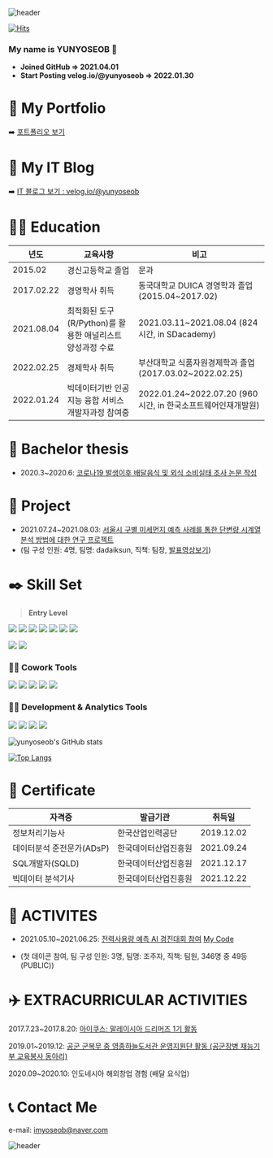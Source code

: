 ![header](https://capsule-render.vercel.app/api?type=rounded&reversal=True&color=gradient&text=%20HELLO%20&animation=scaleIn&height=200&fontSize=100&textBg=true)

[![Hits](https://hits.seeyoufarm.com/api/count/incr/badge.svg?url=https%3A%2F%2Fgithub.com%2Fyunyoseob&count_bg=%2379C83D&title_bg=%23555555&icon=macys.svg&icon_color=%23E7E7E7&title=hits&edge_flat=false)](https://hits.seeyoufarm.com)

### My name is YUNYOSEOB 👋

- **Joined GitHub  => 2021.04.01**
- **Start Posting velog.io/@yunyoseob => 2022.01.30**


# 💁 My Portfolio
➡️ [포트폴리오 보기](https://salty-raft-fca.notion.site/Hello-My-name-is-YUNYOSEOB-bdd23429e7bb40239f8ed2d16ceea1ec)

# 📗 My IT Blog
➡️ [IT 블로그 보기 : velog.io/@yunyoseob](https://velog.io/@yunyoseob/series)

# 👨‍🎓  Education 
| 년도   | 교육사항   | 비고   |
|---|---|---|
| 2015.02   | 경신고등학교 졸업   | 문과   |
| 2017.02.22   | 경영학사 취득  | 동국대학교 DUICA 경영학과 졸업 (2015.04~2017.02)   |
| 2021.08.04   | 최적화된 도구(R/Python)를 활용한 애널리스트 양성과정 수료   | 2021.03.11~2021.08.04             (824시간, in SDacademy)   |
| 2022.02.25   | 경제학사 취득   | 부산대학교 식품자원경제학과 졸업    (2017.03.02~2022.02.25)   |
| 2022.01.24   | 빅데이터기반 인공지능 융합 서비스 개발자과정 참여중   | 2022.01.24~2022.07.20                   (960시간, in 한국소프트웨어인재개발원)   |


# 📑 Bachelor thesis
- 2020.3~2020.6: [코로나19 발생이후 배달음식 및 외식 소비실태 조사 논문 작성](https://github.com/yunyoseob/Study_at_PNU/blob/main/%EC%BD%94%EB%A1%9C%EB%82%9819%20%EB%B0%9C%EC%83%9D%EC%9D%B4%ED%9B%84%20%EB%B0%B0%EB%8B%AC%EC%9D%8C%EC%8B%9D%20%EB%B0%8F%20%EC%99%B8%EC%8B%9D%20%EC%86%8C%EB%B9%84%EC%8B%A4%ED%83%9C%20%EC%A1%B0%EC%82%AC.pdf)

# 💁 Project 
- 2021.07.24~2021.08.03: [서울시 구별 미세먼지 예측 사례를 통한 단변량 시계열 분석 방법에 대한 연구 프로젝트](https://github.com/yunyoseob/dadaiksunTeamProject/blob/main/%EB%AF%B8%EC%84%B8%EB%A8%BC%EC%A7%80%ED%94%84%EB%A1%9C%EC%A0%9D%ED%8A%B8/%E1%84%86%E1%85%B5%E1%84%89%E1%85%A6%E1%84%86%E1%85%A5%E1%86%AB%E1%84%8C%E1%85%B5%E1%84%87%E1%85%AE%E1%86%AB%E1%84%89%E1%85%A5%E1%86%A8%E1%84%91%E1%85%B3%E1%84%85%E1%85%A9%E1%84%8C%E1%85%A6%E1%86%A8%E1%84%90%E1%85%B3.pdf)
- (팀 구성 인원: 4명, 팀명: dadaiksun, 직책: 팀장, [발표영상보기](https://www.youtube.com/watch?v=UkW-BUyIb5M&t=56s))

# ✒️ Skill Set

> **Entry Level**

<img src="https://img.shields.io/badge/-Python-000000?style=flat&logo=Python"> <img src="https://img.shields.io/badge/-Numpy-013243?style=flat&logo=Numpy"> <img src="https://img.shields.io/badge/-Pandas-150458?style=flat&logo=Pandas"> <img src="https://img.shields.io/badge/-ScikitLearn-F7931E?style=flat&logo=scikit-learn"> <img src="https://img.shields.io/badge/-SciPy-8CAAE6?style=flat&logo=SciPy"> <img src="https://img.shields.io/badge/-TensorFlow-FF6F00?style=flat&logo=TensorFlow"> <img src="https://img.shields.io/badge/-PyTorch-EE4C2C?style=flat&logo=PyTorch"> 

<img src="https://img.shields.io/badge/JAVA-007396?style=flat&logo=java"> <img src="https://img.shields.io/badge/oracle-F80000?style=flat&logo=oracle"> 

### 👯‍♂️ Cowork Tools

<img src="https://img.shields.io/badge/Notion-000000?style=flat&logo=Notion"> <img src="https://img.shields.io/badge/github-181717?style=flat&logo=github"> <img src="https://img.shields.io/badge/Slack-4A154B?style=flat&logo=Slack"> <img src="https://img.shields.io/badge/Discord-5865F2?style=flat&logo=Discord"> <img src="https://img.shields.io/badge/KakaoTalk-FFCD00?style=flat&logo=KakaoTalk">

### 👩‍💻 Development & Analytics Tools

<img src="https://img.shields.io/badge/Visual Studio Code-007ACC?style=flat&logo=Visual Studio Code"> <img src="https://img.shields.io/badge/Jupyter-F37626?style=flat&logo=Jupyter"> <img src="https://img.shields.io/badge/Google Colab-F9AB00?style=flat&logo=Google Colab"> <img src="https://img.shields.io/badge/Eclipse IDE-2C2255?style=flat&logo=Eclipse IDE">

![yunyoseob's GitHub stats](https://github-readme-stats.vercel.app/api?username=yunyoseob&show_icons=true&theme=buefy)

[![Top Langs](https://github-readme-stats.vercel.app/api/top-langs/?username=yunyoseob&langs_count=8)](https://github.com/yunyoseob/github-readme-stats)

# 📄 Certificate
| 자격증  | 발급기관   | 취득일   |
|---|---|---|
| 정보처리기능사   | 한국산업인력공단   | 2019.12.02   |
| 데이터분석 준전문가(ADsP)   | 한국데이터산업진흥원   | 2021.09.24   |
| SQL개발자(SQLD)   | 한국데이터산업진흥원   | 2021.12.17   |
| 빅데이터 분석기사   | 한국데이터산업진흥원   | 2021.12.22   |

# 🚀 ACTIVITES
- 2021.05.10~2021.06.25: [전력사용량 예측 AI 경진대회 참여](https://dacon.io/competitions/official/235736/overview/description) [My Code](https://github.com/yunyoseob/SD_academy_Study/blob/master/Test1/%EC%A0%84%EB%A0%A5%EC%82%AC%EC%9A%A9%EB%9F%89_%EC%98%88%EC%B8%A1_AI_%EA%B2%BD%EC%A7%84%EB%8C%80%ED%9A%8C/%EC%A0%84%EB%A0%A5%EC%82%AC%EC%9A%A9%EB%9F%89_%EC%98%88%EC%B8%A1_AI_%EA%B2%BD%EC%A7%84%EB%8C%80%ED%9A%8C(Prophet).ipynb)

- (첫 데이콘 참여, 팀 구성 인원: 3명, 팀명: 조주자, 직책: 팀원, 346명 중 49등(PUBLIC))

# ✈️ EXTRACURRICULAR ACTIVITIES
2017.7.23~2017.8.20: [아이쿠스: 말레이시아 드리머즈 1기 활동](https://www.gokorea.kr/news/articleView.html?idxno=30357)


2019.01~2019.12: [공군 군복무 중 영종하늘도서관 운영지원단 활동 (공군장병 재능기부 교육봉사 동아리)](https://enews.incheon.go.kr/usr/com/prm/BBSDetail.do?bbsId=BBSMSTR_000000000394&nttId=6114&menuNo=3000&upperMenuId=3)

2020.09~2020.10: 인도네시아 해외창업 경험 (배달 요식업)
               
# 📞 Contact Me
e-mail: imyoseob@naver.com

![header](https://capsule-render.vercel.app/api?type=rounded&reversal=True&color=gradient&text=%20THANKYOU%20&animation=scaleIn&height=200&fontSize=80&textBg=true)
